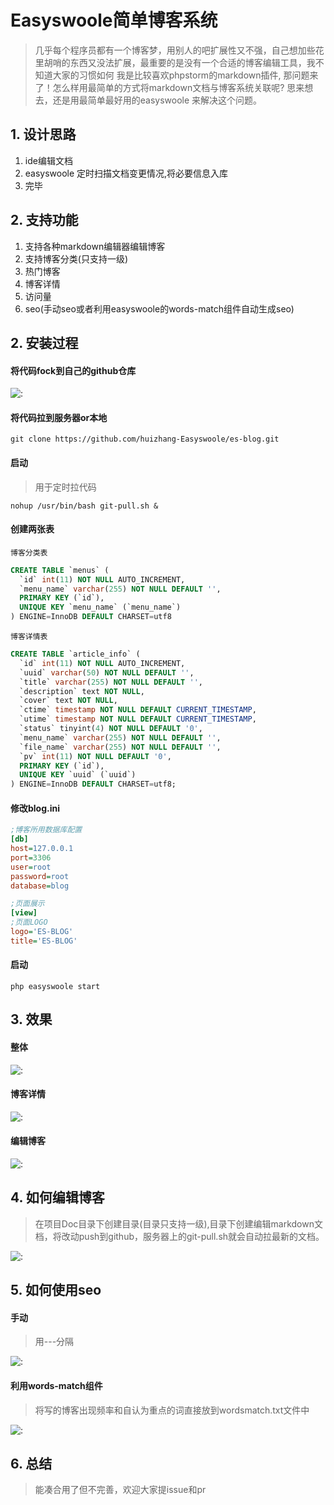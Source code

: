 # Easyswoole简单博客系统

> 几乎每个程序员都有一个博客梦，用别人的吧扩展性又不强，自己想加些花里胡哨的东西又没法扩展，最重要的是没有一个合适的博客编辑工具，我不知道大家的习惯如何
我是比较喜欢phpstorm的markdown插件, 那问题来了！怎么样用最简单的方式将markdown文档与博客系统关联呢? 思来想去，还是用最简单最好用的easyswoole
来解决这个问题。

## 1. 设计思路

1. ide编辑文档
2. easyswoole 定时扫描文档变更情况,将必要信息入库
3. 完毕

## 2. 支持功能

1. 支持各种markdown编辑器编辑博客
2. 支持博客分类(只支持一级)
3. 热门博客
4. 博客详情
5. 访问量
6. seo(手动seo或者利用easyswoole的words-match组件自动生成seo)

## 2. 安装过程

#### 将代码fock到自己的github仓库
![:](Images/es-blog-fock.png)

#### 将代码拉到服务器or本地

````text
git clone https://github.com/huizhang-Easyswoole/es-blog.git
````

#### 启动

> 用于定时拉代码
````text
nohup /usr/bin/bash git-pull.sh &
````

#### 创建两张表

`博客分类表`

````sql
CREATE TABLE `menus` (
  `id` int(11) NOT NULL AUTO_INCREMENT,
  `menu_name` varchar(255) NOT NULL DEFAULT '',
  PRIMARY KEY (`id`),
  UNIQUE KEY `menu_name` (`menu_name`)
) ENGINE=InnoDB DEFAULT CHARSET=utf8
````

`博客详情表`

````sql
CREATE TABLE `article_info` (
  `id` int(11) NOT NULL AUTO_INCREMENT,
  `uuid` varchar(50) NOT NULL DEFAULT '',
  `title` varchar(255) NOT NULL DEFAULT '',
  `description` text NOT NULL,
  `cover` text NOT NULL,
  `ctime` timestamp NOT NULL DEFAULT CURRENT_TIMESTAMP,
  `utime` timestamp NOT NULL DEFAULT CURRENT_TIMESTAMP,
  `status` tinyint(4) NOT NULL DEFAULT '0',
  `menu_name` varchar(255) NOT NULL DEFAULT '',
  `file_name` varchar(255) NOT NULL DEFAULT '',
  `pv` int(11) NOT NULL DEFAULT '0',
  PRIMARY KEY (`id`),
  UNIQUE KEY `uuid` (`uuid`)
) ENGINE=InnoDB DEFAULT CHARSET=utf8;
````

#### 修改blog.ini

````ini
;博客所用数据库配置
[db]
host=127.0.0.1
port=3306
user=root
password=root
database=blog

;页面展示
[view]
;页面LOGO
logo='ES-BLOG'
title='ES-BLOG'
````

#### 启动

````text
php easyswoole start
````

## 3. 效果

#### 整体

![:](/Images/es-blog-home.png)

#### 博客详情

![:](Images/es-blog-detail.png)

#### 编辑博客

![:](Images/es-blog-write.png)

## 4. 如何编辑博客

> 在项目Doc目录下创建目录(目录只支持一级),目录下创建编辑markdown文档，将改动push到github，服务器上的git-pull.sh就会自动拉最新的文档。

![:](Images/es-blog-dir.png)

## 5. 如何使用seo

#### 手动

> 用---分隔

![:](Images/es-blog-seo.png)

#### 利用words-match组件

> 将写的博客出现频率和自认为重点的词直接放到wordsmatch.txt文件中

![:](Images/es-blog-wm.png)


## 6. 总结

> 能凑合用了但不完善，欢迎大家提issue和pr